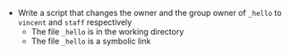 - Write a script that changes the owner and the group owner of ```_hello``` to ```vincent``` and ```staff``` respectively
	- The file ```_hello``` is in the working directory
	- The file ```_hello``` is a symbolic link
